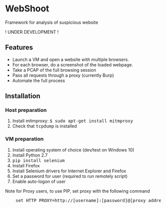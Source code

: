 # WebShoot
Framework for analysis of suspicious website

! UNDER DEVELOPMENT !

## Features

* Launch a VM and open a website with multiple browsers.
* For each browser, do a screenshot of the loaded webpage.
* Take a PCAP of the full browsing session
* Pass all requests through a proxy (currently Burp)
* Automate the full process

## Installation

### Host preparation
1. Install mitmproxy: <tt>$ sudo apt-get install mitmproxy</tt>
2. Check that <tt>tcpdump</tt> is installed

### VM preparation

1. Install operating system of choice (dev/test on Windows 10)
1. Install Python 2.7
1. <tt>pip install selenium</tt>
1. Install Firefox
1. Install Selenium drivers for Internet Explorer and Firefox
1. Set a password for user (required to run remotely script)
1. Enable auto-logon of user


Note for Proxy users, to use PIP, set proxy with the following command
<pre>
	set HTTP_PROXY=http://[username]:[password]@[proxy address]:[port]
</pre>

